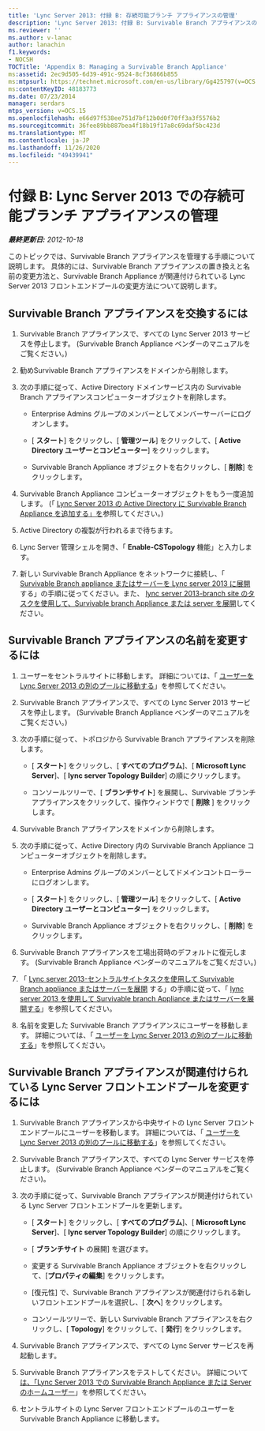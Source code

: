 ```yaml
---
title: 'Lync Server 2013: 付録 B: 存続可能ブランチ アプライアンスの管理'
description: 'Lync Server 2013: 付録 B: Survivable Branch アプライアンスの管理'
ms.reviewer: ''
ms.author: v-lanac
author: lanachin
f1.keywords:
- NOCSH
TOCTitle: 'Appendix B: Managing a Survivable Branch Appliance'
ms:assetid: 2ec9d505-6d39-491c-9524-8cf36866b855
ms:mtpsurl: https://technet.microsoft.com/en-us/library/Gg425797(v=OCS.15)
ms:contentKeyID: 48183773
ms.date: 07/23/2014
manager: serdars
mtps_version: v=OCS.15
ms.openlocfilehash: e66d97f538ee751d7bf12b0d0f70ff3a3f5576b2
ms.sourcegitcommit: 36fee89bb887bea4f18b19f17a8c69daf5bc423d
ms.translationtype: MT
ms.contentlocale: ja-JP
ms.lasthandoff: 11/26/2020
ms.locfileid: "49439941"
---
```

# <a name="appendix-b-managing-a-survivable-branch-appliance-in-lync-server-2013"></a>付録 B: Lync Server 2013 での存続可能ブランチ アプライアンスの管理

<div data-xmlns="http://www.w3.org/1999/xhtml">

<div class="topic" data-xmlns="http://www.w3.org/1999/xhtml" data-msxsl="urn:schemas-microsoft-com:xslt" data-cs="https://msdn.microsoft.com/">

<div data-asp="https://msdn2.microsoft.com/asp">



</div>

<div id="mainSection">

<div id="mainBody">

<span> </span>

_**最終更新日:** 2012-10-18_

このトピックでは、Survivable Branch アプライアンスを管理する手順について説明します。 具体的には、Survivable Branch アプライアンスの置き換えと名前の変更方法と、Survivable Branch Appliance が関連付けられている Lync Server 2013 フロントエンドプールの変更方法について説明します。

<div>

## <a name="to-replace-a-survivable-branch-appliance"></a>Survivable Branch アプライアンスを交換するには

1.  Survivable Branch アプライアンスで、すべての Lync Server 2013 サービスを停止します。 (Survivable Branch Appliance ベンダーのマニュアルをご覧ください。)

2.  勧めSurvivable Branch アプライアンスをドメインから削除します。

3.  次の手順に従って、Active Directory ドメインサービス内の Survivable Branch アプライアンスコンピューターオブジェクトを削除します。
    
      - Enterprise Admins グループのメンバーとしてメンバーサーバーにログオンします。
    
      - [ **スタート**] をクリックし、[ **管理ツール**] をクリックして、[ **Active Directory ユーザーとコンピューター**] をクリックします。
    
      - Survivable Branch Appliance オブジェクトを右クリックし、[ **削除**] をクリックします。

4.  Survivable Branch Appliance コンピューターオブジェクトをもう一度追加します。 (「 [Lync Server 2013 の Active Directory に Survivable Branch Appliance を追加する」を](lync-server-2013-add-a-survivable-branch-appliance-to-active-directory.md)参照してください。)

5.  Active Directory の複製が行われるまで待ちます。

6.  Lync Server 管理シェルを開き、「 **Enable-CSTopology** 機能」と入力します。

7.  新しい Survivable Branch Appliance をネットワークに接続し、「 [Survivable Branch appliance またはサーバーを Lync server 2013 に展開](lync-server-2013-deploying-a-survivable-branch-appliance-or-server-central-site-tasks.md) する」の手順に従ってください。また、 [lync server 2013-branch site のタスクを使用して、Survivable branch Appliance または server を展開](lync-server-2013-deploy-a-survivable-branch-appliance-or-server-branch-site-task.md)してください。

</div>

<div>

## <a name="to-rename-a-survivable-branch-appliance"></a>Survivable Branch アプライアンスの名前を変更するには

1.  ユーザーをセントラルサイトに移動します。 詳細については、「 [ユーザーを Lync Server 2013 の別のプールに移動する](lync-server-2013-move-users-to-another-pool.md)」を参照してください。

2.  Survivable Branch アプライアンスで、すべての Lync Server 2013 サービスを停止します。 (Survivable Branch Appliance ベンダーのマニュアルをご覧ください。)

3.  次の手順に従って、トポロジから Survivable Branch アプライアンスを削除します。
    
      - [ **スタート**] をクリックし、[ **すべてのプログラム**]、[ **Microsoft Lync Server**]、[ **lync server Topology Builder**] の順にクリックします。
    
      - コンソールツリーで、[ **ブランチサイト**] を展開し、Survivable ブランチアプライアンスをクリックして、操作ウィンドウで [ **削除** ] をクリックします。

4.  Survivable Branch アプライアンスをドメインから削除します。

5.  次の手順に従って、Active Directory 内の Survivable Branch Appliance コンピューターオブジェクトを削除します。
    
      - Enterprise Admins グループのメンバーとしてドメインコントローラーにログオンします。
    
      - [ **スタート**] をクリックし、[ **管理ツール**] をクリックして、[ **Active Directory ユーザーとコンピューター**] をクリックします。
    
      - Survivable Branch Appliance オブジェクトを右クリックし、[ **削除**] をクリックします。

6.  Survivable Branch アプライアンスを工場出荷時のデフォルトに復元します。 (Survivable Branch Appliance ベンダーのマニュアルをご覧ください。)

7.  「 [Lync server 2013-セントラルサイトタスクを使用して Survivable Branch appliance またはサーバーを展開](lync-server-2013-deploying-a-survivable-branch-appliance-or-server-central-site-tasks.md) する」の手順に従って、「 [lync server 2013 を使用して Survivable branch Appliance またはサーバーを展開する](lync-server-2013-deploy-a-survivable-branch-appliance-or-server-branch-site-task.md)」を参照してください。

8.  名前を変更した Survivable Branch アプライアンスにユーザーを移動します。 詳細については、「 [ユーザーを Lync Server 2013 の別のプールに移動する](lync-server-2013-move-users-to-another-pool.md)」を参照してください。

</div>

<div>

## <a name="to-change-the-lync-server-front-end-pool-that-the-survivable-branch-appliance-is-associated-with"></a>Survivable Branch アプライアンスが関連付けられている Lync Server フロントエンドプールを変更するには

1.  Survivable Branch アプライアンスから中央サイトの Lync Server フロントエンドプールにユーザーを移動します。 詳細については、「 [ユーザーを Lync Server 2013 の別のプールに移動する](lync-server-2013-move-users-to-another-pool.md)」を参照してください。

2.  Survivable Branch アプライアンスで、すべての Lync Server サービスを停止します。 (Survivable Branch Appliance ベンダーのマニュアルをご覧ください)。

3.  次の手順に従って、Survivable Branch アプライアンスが関連付けられている Lync Server フロントエンドプールを更新します。
    
      - [ **スタート**] をクリックし、[ **すべてのプログラム**]、[ **Microsoft Lync Server**]、[ **lync server Topology Builder**] の順にクリックします。
    
      - [ **ブランチサイト** の展開] を選びます。
    
      - 変更する Survivable Branch Appliance オブジェクトを右クリックして、[**プロパティの編集**] をクリックします。
    
      - [復元性] で、Survivable Branch アプライアンスが関連付けられる新しいフロントエンドプールを選択し、[ **次へ**] をクリックします。
    
      - コンソールツリーで、新しい Survivable Branch アプライアンスを右クリックし、[ **Topology**] をクリックして、[ **発行**] をクリックします。

4.  Survivable Branch アプライアンスで、すべての Lync Server サービスを再起動します。

5.  Survivable Branch アプライアンスをテストしてください。 詳細について [は、「Lync Server 2013 での Survivable Branch Appliance または Server のホームユーザー](lync-server-2013-home-users-on-a-survivable-branch-appliance-or-server.md)」を参照してください。

6.  セントラルサイトの Lync Server フロントエンドプールのユーザーを Survivable Branch Appliance に移動します。

</div>

</div>

<span> </span>

</div>

</div>

</div>

